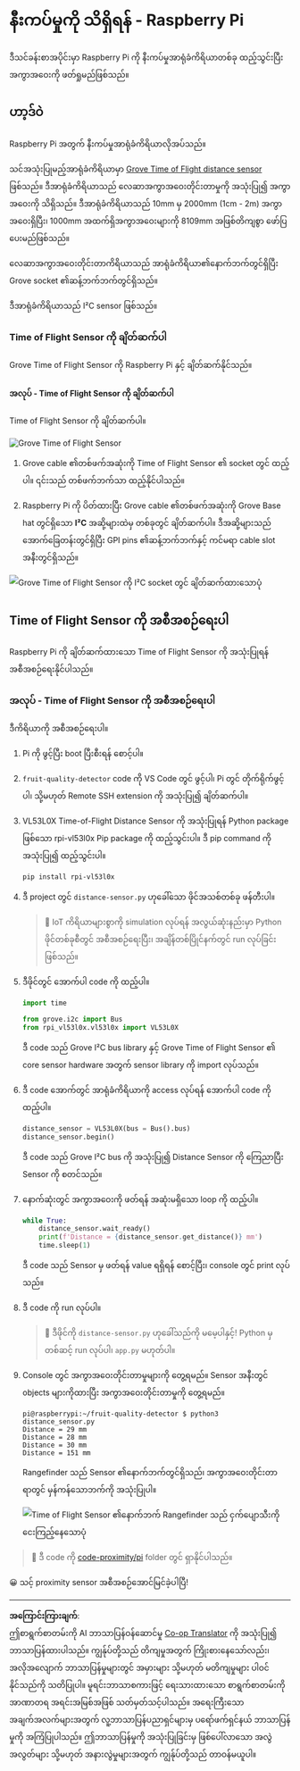 <!--
CO_OP_TRANSLATOR_METADATA:
{
  "original_hash": "6145a1d791731c8a9d0afd0a1bae5108",
  "translation_date": "2025-08-28T15:55:16+00:00",
  "source_file": "4-manufacturing/lessons/4-trigger-fruit-detector/pi-proximity.md",
  "language_code": "my"
}
-->
# နီးကပ်မှုကို သိရှိရန် - Raspberry Pi

ဒီသင်ခန်းစာအပိုင်းမှာ Raspberry Pi ကို နီးကပ်မှုအာရုံခံကိရိယာတစ်ခု ထည့်သွင်းပြီး အကွာအဝေးကို ဖတ်ရှုမည်ဖြစ်သည်။

## ဟာ့ဒ်ဝဲ

Raspberry Pi အတွက် နီးကပ်မှုအာရုံခံကိရိယာလိုအပ်သည်။

သင်အသုံးပြုမည့်အာရုံခံကိရိယာမှာ [Grove Time of Flight distance sensor](https://www.seeedstudio.com/Grove-Time-of-Flight-Distance-Sensor-VL53L0X.html) ဖြစ်သည်။ ဒီအာရုံခံကိရိယာသည် လေဆာအကွာအဝေးတိုင်းတာမှုကို အသုံးပြု၍ အကွာအဝေးကို သိရှိသည်။ ဒီအာရုံခံကိရိယာသည် 10mm မှ 2000mm (1cm - 2m) အကွာအဝေးရှိပြီး၊ 1000mm အထက်ရှိအကွာအဝေးများကို 8109mm အဖြစ်တိကျစွာ ဖော်ပြပေးမည်ဖြစ်သည်။

လေဆာအကွာအဝေးတိုင်းတာကိရိယာသည် အာရုံခံကိရိယာ၏နောက်ဘက်တွင်ရှိပြီး Grove socket ၏ဆန့်ဘက်ဘက်တွင်ရှိသည်။

ဒီအာရုံခံကိရိယာသည် I²C sensor ဖြစ်သည်။

### Time of Flight Sensor ကို ချိတ်ဆက်ပါ

Grove Time of Flight Sensor ကို Raspberry Pi နှင့် ချိတ်ဆက်နိုင်သည်။

#### အလုပ် - Time of Flight Sensor ကို ချိတ်ဆက်ပါ

Time of Flight Sensor ကို ချိတ်ဆက်ပါ။

![Grove Time of Flight Sensor](../../../../../translated_images/grove-time-of-flight-sensor.d82ff2165bfded9f485de54d8d07195a6270a602696825fca19f629ddfe94e86.my.png)

1. Grove cable ၏တစ်ဖက်အဆုံးကို Time of Flight Sensor ၏ socket တွင် ထည့်ပါ။ ၎င်းသည် တစ်ဖက်ဘက်သာ ထည့်နိုင်ပါသည်။

1. Raspberry Pi ကို ပိတ်ထားပြီး Grove cable ၏တစ်ဖက်အဆုံးကို Grove Base hat တွင်ရှိသော **I²C** အဆို့များထဲမှ တစ်ခုတွင် ချိတ်ဆက်ပါ။ ဒီအဆို့များသည် အောက်ခြေတန်းတွင်ရှိပြီး GPI pins ၏ဆန့်ဘက်ဘက်နှင့် ကင်မရာ cable slot အနီးတွင်ရှိသည်။

![Grove Time of Flight Sensor ကို I²C socket တွင် ချိတ်ဆက်ထားသောပုံ](../../../../../translated_images/pi-time-of-flight-sensor.58c8dc04eb3bfb57a7c3019f031433ef4d798d4d7603d565afbf6f3802840dba.my.png)

## Time of Flight Sensor ကို အစီအစဉ်ရေးပါ

Raspberry Pi ကို ချိတ်ဆက်ထားသော Time of Flight Sensor ကို အသုံးပြုရန် အစီအစဉ်ရေးနိုင်ပါသည်။

### အလုပ် - Time of Flight Sensor ကို အစီအစဉ်ရေးပါ

ဒီကိရိယာကို အစီအစဉ်ရေးပါ။

1. Pi ကို ဖွင့်ပြီး boot ပြီးစီးရန် စောင့်ပါ။

1. `fruit-quality-detector` code ကို VS Code တွင် ဖွင့်ပါ၊ Pi တွင် တိုက်ရိုက်ဖွင့်ပါ၊ သို့မဟုတ် Remote SSH extension ကို အသုံးပြု၍ ချိတ်ဆက်ပါ။

1. VL53L0X Time-of-Flight Distance Sensor ကို အသုံးပြုရန် Python package ဖြစ်သော rpi-vl53l0x Pip package ကို ထည့်သွင်းပါ။ ဒီ pip command ကို အသုံးပြု၍ ထည့်သွင်းပါ။

    ```sh
    pip install rpi-vl53l0x
    ```

1. ဒီ project တွင် `distance-sensor.py` ဟုခေါ်သော ဖိုင်အသစ်တစ်ခု ဖန်တီးပါ။

    > 💁 IoT ကိရိယာများစွာကို simulation လုပ်ရန် အလွယ်ဆုံးနည်းမှာ Python ဖိုင်တစ်ခုစီတွင် အစီအစဉ်ရေးပြီး၊ အချိန်တစ်ပြိုင်နက်တွင် run လုပ်ခြင်းဖြစ်သည်။

1. ဒီဖိုင်တွင် အောက်ပါ code ကို ထည့်ပါ။

    ```python
    import time
    
    from grove.i2c import Bus
    from rpi_vl53l0x.vl53l0x import VL53L0X
    ```

    ဒီ code သည် Grove I²C bus library နှင့် Grove Time of Flight Sensor ၏ core sensor hardware အတွက် sensor library ကို import လုပ်သည်။

1. ဒီ code အောက်တွင် အာရုံခံကိရိယာကို access လုပ်ရန် အောက်ပါ code ကို ထည့်ပါ။

    ```python
    distance_sensor = VL53L0X(bus = Bus().bus)
    distance_sensor.begin()    
    ```

    ဒီ code သည် Grove I²C bus ကို အသုံးပြု၍ Distance Sensor ကို ကြေညာပြီး Sensor ကို စတင်သည်။

1. နောက်ဆုံးတွင် အကွာအဝေးကို ဖတ်ရန် အဆုံးမရှိသော loop ကို ထည့်ပါ။

    ```python
    while True:
        distance_sensor.wait_ready()
        print(f'Distance = {distance_sensor.get_distance()} mm')
        time.sleep(1)
    ```

    ဒီ code သည် Sensor မှ ဖတ်ရန် value ရရှိရန် စောင့်ပြီး၊ console တွင် print လုပ်သည်။

1. ဒီ code ကို run လုပ်ပါ။

    > 💁 ဒီဖိုင်ကို `distance-sensor.py` ဟုခေါ်သည်ကို မမေ့ပါနှင့်! Python မှတစ်ဆင့် run လုပ်ပါ၊ `app.py` မဟုတ်ပါ။

1. Console တွင် အကွာအဝေးတိုင်းတာမှုများကို တွေ့ရမည်။ Sensor အနီးတွင် objects များကိုထားပြီး အကွာအဝေးတိုင်းတာမှုကို တွေ့ရမည်။

    ```output
    pi@raspberrypi:~/fruit-quality-detector $ python3 distance_sensor.py 
    Distance = 29 mm
    Distance = 28 mm
    Distance = 30 mm
    Distance = 151 mm
    ```

    Rangefinder သည် Sensor ၏နောက်ဘက်တွင်ရှိသည်၊ အကွာအဝေးတိုင်းတာရာတွင် မှန်ကန်သောဘက်ကို အသုံးပြုပါ။

    ![Time of Flight Sensor ၏နောက်ဘက် Rangefinder သည် ငှက်ပျောသီးကို ငေးကြည့်နေသောပုံ](../../../../../translated_images/time-of-flight-banana.079921ad8b1496e4525dc26b4cdc71a076407aba3e72ba113ba2e38febae92c5.my.png)

> 💁 ဒီ code ကို [code-proximity/pi](../../../../../4-manufacturing/lessons/4-trigger-fruit-detector/code-proximity/pi) folder တွင် ရှာနိုင်ပါသည်။

😀 သင့် proximity sensor အစီအစဉ်အောင်မြင်ခဲ့ပါပြီ!

---

**အကြောင်းကြားချက်**:  
ဤစာရွက်စာတမ်းကို AI ဘာသာပြန်ဝန်ဆောင်မှု [Co-op Translator](https://github.com/Azure/co-op-translator) ကို အသုံးပြု၍ ဘာသာပြန်ထားပါသည်။ ကျွန်ုပ်တို့သည် တိကျမှုအတွက် ကြိုးစားနေသော်လည်း၊ အလိုအလျောက် ဘာသာပြန်မှုများတွင် အမှားများ သို့မဟုတ် မတိကျမှုများ ပါဝင်နိုင်သည်ကို သတိပြုပါ။ မူရင်းဘာသာစကားဖြင့် ရေးသားထားသော စာရွက်စာတမ်းကို အာဏာတရ အရင်းအမြစ်အဖြစ် သတ်မှတ်သင့်ပါသည်။ အရေးကြီးသော အချက်အလက်များအတွက် လူ့ဘာသာပြန်ပညာရှင်များမှ ပရော်ဖက်ရှင်နယ် ဘာသာပြန်မှုကို အကြံပြုပါသည်။ ဤဘာသာပြန်မှုကို အသုံးပြုခြင်းမှ ဖြစ်ပေါ်လာသော အလွဲအလွတ်များ သို့မဟုတ် အနားလွဲမှုများအတွက် ကျွန်ုပ်တို့သည် တာဝန်မယူပါ။